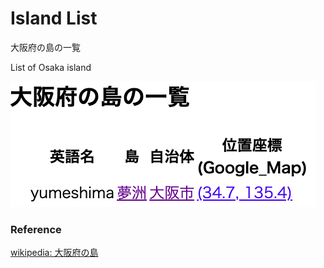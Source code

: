 Island List
===============

大阪府の島の一覧

List of Osaka island

![island list](https://github.com/ohwada/World_Countries/blob/main/geoPandas/polygon_explode/osaka/island_list/screenshots/osaka_ialand_list.png)

### Reference

[wikipedia: 大阪府の島](https://ja.wikipedia.org/wiki/Category:%E5%A4%A7%E9%98%AA%E5%BA%9C%E3%81%AE%E5%B3%B6)

